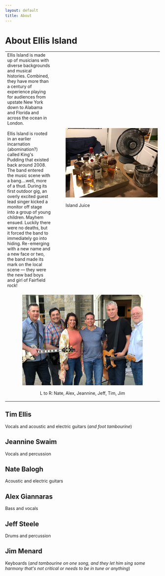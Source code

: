 ```yaml
---
layout: default
title: About
---
```


# About Ellis Island

<table>
  <tr>
    <td style="padding-right: 3em;">
      Ellis Island is made up of musicians with diverse backgrounds and
      musical histories. Combined, they have more than a century of
      experience playing for audiences from upstate New York down to Alabama
      and Florida and across the ocean in London.
      <br/><br/>
      Ellis Island is rooted in an earlier incarnation (abomination?) called
      King's Pudding that existed back around 2008. The band entered the
      music scene with a bang....well, more of a thud. During its first
      outdoor gig, an overly excited guest lead singer kicked a monitor off
      stage into a group of young children. Mayhem ensued. Luckily there
      were no deaths, but it forced the band to immediately go into hiding.
      Re-emerging with a new name and a new face or two, the band made its
      mark on the local scene &mdash; they were the new bad boys and girl
      of Fairfield rock!
    </td>
    <td width="300">
      <img src="images/bourbon_tray.jpeg" width="300"/>
      <p>Island Juice</p>
    </td>
  </tr>
  <tr>
    <td colspan="2" style="text-align: center;">
      <br/>
      <img src="images/band_2019_09_09.jpg" width="80%"/>
      <p>L to R: Nate, Alex, Jeannine, Jeff, Tim, Jim</p>
    </td>
  </tr>
</table>

## Tim Ellis

Vocals and acoustic and electric guitars (*and foot tambourine*)

## Jeannine Swaim

Vocals and percussion

## Nate Balogh

Acoustic and electric guitars

## Alex Giannaras

Bass and vocals

## Jeff Steele

Drums and percussion

## Jim Menard

Keyboards (*and tambourine on one song, and they let him sing some harmony
that's not critical or needs to be in tune or anything*)
